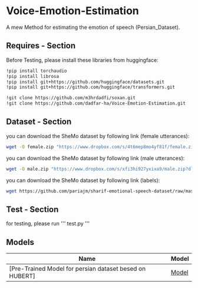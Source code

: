 # Voice-Emotion-Estimation
A mew Method for estimating the emotion of speech (Persian_Dataset). 



## Requires - Section
Before Testing, please install these libraries from huggingface:


```bash
!pip install torchaudio
!pip install librosa
!pip install git+https://github.com/huggingface/datasets.git
!pip install git+https://github.com/huggingface/transformers.git
```
```bash
!git clone https://github.com/m3hrdadfi/soxan.git
!git clone https://github.com/dadfar-ha/Voice-Emotion-Estimation.git
```
## Dataset - Section
you can download the SheMo dataset by following link (female utterances):
```bash
wget -O female.zip "https://www.dropbox.com/s/4t6mep8mo4yf81f/female.zip?dl=0"
```

you can download the SheMo dataset by following link (male utterances):
```bash
wget -O male.zip "https://www.dropbox.com/s/xfi3hi927yxixa9/male.zip?dl=0"
```

you can download the SheMo dataset by following link (labels):
```bash
wget https://github.com/pariajm/sharif-emotional-speech-dataset/raw/master/shemo.json
```

## Test - Section
for testing, please run ''' test.py '''


## Models

| Name                                                                                                                      | Model                                                                                                                                           |
|------------------------------------------------------------------------------------------------------------------------------|-------------------------------------------------------------------------------------------------------------------------------------------------|
| [Pre-Trained Model for persian dataset besed on HUBERT]          | [Model](https://drive.google.com/file/d/1akPKJN5-PoFSDPRWjCcb5VMzN79Ee8PA/view?usp=drive_link)         |   |
